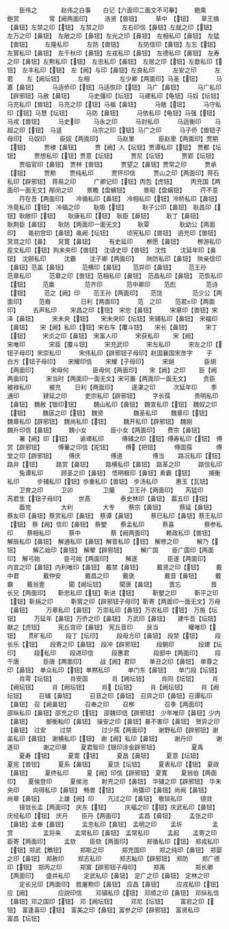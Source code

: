 <!-- { "loadSidebar": true } -->
　　臣伟之　　　　赵伟之白事　　白记【六面印二面文不可摹】
　　鲍乘　　　　　鲍赏　　　　　常【阙两面印】
　　浩贤【兽钮】　　　草中　【钮】　　草王搞【鼻钮】左禁之印【钮】　左禁之印　　　左右印信【鼻钮】左就之印【钮】　左万之印【鼻钮】　左敞之印【鼻钮】左光之印【鼻钮】　左相私印【鼻钮】　左猛【兽钮】
　　左隆私印　　　左防【兽钮】　　　左防信印【鼻钮】左忘【钮】　　　左賔私印【鼻钮】　左千秋印【鼻钮】左戎私印【鼻钮】　左德私印【鼻钮】　左寿之印【鼻钮】左勲私印【钮】　左忠私印【鼻钮】　左居之印【钮】左歆私印【钮】　左丰私印【钮】　左【阙】与印【鼻钮】左良私印　　　左安之印　　　左君
　　左【阙坛钮】　　　左相　　　　　左少卿【两面印】马圣【钮】　　　马嘉【鼻钮】　　　马适侨印【钮】马适恢印【钮】　马广【鼻钮】　　　马广私印【辟邪钮】马赦【鼻钮】　　　马史彊印【坛钮】　马建私印【龟钮】马奴【坛钮】　　　马充私印【兽钮】　马充之印【钮】马福【鼻钮】　　　马敞【钮】　　　马守私印【钮】马慧【坛钮】　　　马防【鼻钮】　　　马依私印【龟钮】马强【钮】　　　马戎【兽钮】　　　马史印
　　马永之印　　　马封私印　　　马适衡印
　　马超之印【钮】　马竖　　　　　马宗之印【钮】马广之印　　　马子侨【兽钮子母印】　马奴印
　　臣奴【两面印】　　　马赵里　　　　臣赵里【两面印】贾期【钮】　　　贾棣【鼻钮】　　　贾【阙】人【坛钮】贾谭私印【钮】　贾都【坛钮】　　　贾想私印【钮】贾意【坛钮】　　　贾尼【坛钮】　　　贾郢【坛钮】
　　贾临官印【鼻钮】　贾林【兽钮】　　　贾望之【鼻钮】贾常之印　　　贾承【钮】　　　贾勲
　　贾纯私印　　　贾怀印信　　　贾山之印【两面印】蒋石私印【辟邪钮】　蒋易之印　　　广卿记印【钮】丙包【虎钮】　　　丙充国【两面印一面无文】邴闵之印
　　景瞻【盘螭钮】　　　景昭【盘螭钮】　　　荇不意
　　荇在吾【两面印】　　冷循私印【鼻钮】　冷相私印【钮】冷桥私印【鼻钮】　冷竟私印【钮】　冷福之印
　　耿吸【钮】　　　耿子公印【鼻钮】　耿昌印【钮】耿敞印【钮】　　耿康私印【钮】　耿臣【鼻钮】
　　耿丁【鼻钮】　　　耿荆臣【鼻钮】　　耿防【两面印一面无文】
　　耿覃　　　　　耿幼公【两面印】　　黾初宫印【鼻钮】黾阙【坛钮】　　　顷宪私印【兽钮】　逈充印【兽钮】炅宫之印【鼻】　　炅寛【鼻钮】　　　有史延印
　　栁愿【鼻钮】　　　栁游私印　　　垕文私印【钮】狗未央印【兽钮】　沈请史印【兽钮】　沈性
　　沈延年印【鼻钮】　沈颐私印　　　沈霸
　　沈子卿【两面印】　　陜防私印【鼻钮】　陜亲信印【鼻钮】范盖【鼻钮】　　　范横印【鼻钮】　　范异印【鼻钮】
　　范王孙　　　　范章私印　　　范章之印【兽钮】范相私印【鼻钮】　范昌私印【鼻钮】　范恢私印【钮】
　　范羸　　　　　范齐印　　　　范中卿印
　　范彪　　　　　范诗【钮】　　　范之【阙】印
　　范王孙【两面印】　　范饶　　　　　范少公【两面印】
　　范裔　　　　　日利【两面印】　　　范　之印
　　范君印【两面印】
　　去声私印
　　宋昌之印【钮】　宋忠【鼻钮】　　　宋章印【兽钮】宋泽【鼻钮】　　　宋未央【钮】　　宋未央印【坛钮】宋辅私印【鼻钮】　宋福印【鼻钮】　　宋【阙】私印【钮】宋右车【覆斗钮】　　宋长【鼻钮】　　　宋丁【钮】
　　宋贞之印【鼻钮】　宋富人印　　　宋获私印
　　宋【阙】　　　　　宋唯印　　　　宋臣【覆斗钮】
　　宋充武印　　　宋左私印　　　宋左之印【钮子母印】宋崇私印　　　宋伟私印【辟邪钮子母印】赵国襄国宋彦字
　　子　　　　　　白方【钮子母印】　　宋耀印信
　　宋耀【子母印】　　　宋胡　　　　　臣胡【两面印】
　　宋毋何　　　　臣毋何【两面印】　　宋【阙】之印
　　臣【阙两面印】　　　宋当时【两面印一面无文】宋可置【两面印一面无文】
　　贲臣　　　　　被禄私印　　　被充
　　日利【两面印】　　　遂湛之印　　　次延年印
　　季通印　　　　肄延之印　　　吏宗私印【辟邪钮】
　　字长孺　　　　贵明私印【鼻钮】　魏赦【银印钮】
　　魏山私印【鼻钮】　魏宣私印【钮】　魏奴之印【钮】
　　魏孱之印【钮】　魏贤　　　　　魏圣私印
　　魏章印【钮】　　魏章私印【辟邪钮】　魏尚私印【钮】
　　魏开私印【辟邪钮】　魏刚　　　　　魏升印信【鼻钮】
　　魏小女　　　　臣小女【两面印】　　费宗【鼻钮】
　　署【阙】印【钮】　　谕瑮私印　　　傅辅之印【钮】傅寿私印【钮】　傅赏【辟邪钮】　　　傅曅之印信【驼钮】
　　傅【把钮】　　　傅国孺　　　　傅堂之印【辟邪钮】
　　傅庆　　　　　傅道　　　　　傅当
　　路况私印【钮】　路并【钮】　　　路赏【鼻钮】
　　路横私印【鼻钮】　路革之印　　　路信私印
　　兔谭私印　　　顾圣之印【鼻钮】　悟明极印【鼻钮】素霸【钮】　　　捕衡私印　　　步辅私印【钮】歩重私印【兽钮】　步汤私印　　　惠玉【瓦钮】
　　卫育之印　　　卫卯　　　　　卫臈
　　卫王孙【两面印】　　芮猛印　　　　芮君生【钮子母印】
　　世髙　　　　　泰史林印【鼻钮】　葢五印【钮】
　　葢党　　　　　大利　　　　　大专
　　蔡宗【鼻钮】　　　蔡延【鼻钮】　　　蔡友印【鼻钮】蔡赏私印【鼻钮】　蔡谭【鼻钮】　　　蔡巳私印【鼻钮】蔡王私印【钮】　蔡【阙】信印【鼻钮】　蔡朢
　　蔡孟私印　　　蔡喜　　　　　蔡参私印
　　蔡相私印　　　蔡中　　　　　蔡【阙两面印】
　　赖政私印【兽钮】　解辰私印【鼻钮】　解通私印【鼻钮】解音私印【钮】　解修之印　　　解乃【钮】
　　解乙始印【鼻钮】　解翚【辟邪钮】　　　解广国
　　臣广国印【两面印】　解弓始　　　　臣弓始【两面印】
　　解遂　　　　　臣遂【两面印】　　　内宜之印【鼻钮】内利唯印【鼻钮】　戴禁【鼻钮】　　　戴贤之印【钮】
　　戴中君　　　　戴仲安　　　　戴昌之印
　　戴襃　　　　　戴音【鼻钮】　　　戴霸
　　戴翁壹　　　　閵【阙坛钮】　　　閵褒【鼻钮】
　　晋忘　　　　　晋长兄【两面印】　　靳忠私印【钮】靳进【钮】　　　靳朢之印　　　靳平之印【钮】靳捐之印　　　靳賔之印【辟邪钮子母印】靳寄【两面印一面无文】万母【鼻钮】　　　万章私印【鼻钮】　万崇私印【鼻钮】万农私印【钮】　万施【坛钮】　　　万延年【鼻钮】万侨之印【鼻钮】　万武印【鼻钮】　　建牛吾【坛钮】献之【虎钮】　　　宪丘宫印【鼻钮】　宪丘音印
　　艮当　　　　　矔唯印【钮】　　贯旷私印
　　段丁【坛印】　　　段母方印【鼻钮】　段禁【钮】
　　段长乐【钮】　　段寄之印【鼻钮】　段冲【辟邪钮】
　　段朝印　　　　段建【坛印】　　　段私印
　　段进印信　　　段惠君　　　　段部中【两面印】
　　段干唐　　　　臣唐【两面印】　　　战【阙】君印
　　单丑之印【鼻钮】　单尊之印【鼻钮】　单众私印【钮】单黙私印　　　单门东【鼻钮】　　单门段【坛钮】
　　肖雩【坛钮】　　　肖安国　　　　肖【阙坛钮】
　　肖同【坛钮】　　　肖【阙坛钮】　　　肖【阙坛钮】
　　肖【坛钮】　　　肖【阙坛钮】　　　肖【阙坛钮】
　　召辅【鼻钮】　　　召音之印【鼻钮】　召异之印【鼻钮】召谭私印【鼻钮】　召【阙鼻钮】　　　召奉之印
　　召栁　　　　　召季【两面印】　　　邵纵私印【鼻钮】邵充之印【钮】　邵魏印信【辟邪钮】　少年唯印【鼻钮】少内【鼻钮】　　　郜衡籼印【鼻钮】　操安之印【鼻钮】暴不害印【鼻钮】　贺异之印【鼻钮】　过安
　　过禁　　　　　过少孺【两面印】　　谢野私印【辟邪钮】谢盖私印【鼻钮】　谢横私印【钮】　谢【阙】私印【鼻钮】
　　谢丹印　　　　谢遂印　　　　谢之印章
　　夏君智印【银印涂金辟邪钮】　　　　　　夏禹
　　夏寿【钮】　　　夏寛【钮】　　　夏昌【鼻钮】
　　夏意【坛钮】　　　夏宪【兽钮】　　　夏系【鼻钮】
　　夏饶【坛钮】　　　夏表私印【钮】　夏政【鼻钮】
　　夏终私印　　　夏【阙】印信【辟邪钮】　夏寛
　　夏翁伯【两面印】　　夏侯登印　　　夏侯池
　　射充之印【鼻钮】　华辅之印【辟邪钮】　华未央印
　　向得私印【鼻钮】　畅曽【钮】　　　尚彊印【鼻钮】尚阙【鼻钮】　　　尚章【鼻钮】　　　上雄【阙】印
　　亢过之印【鼻钮】　敬琰私印　　　镜敛
　　镜敛长孟【两面印】　庆东【钮】　　　庆福之印【钮】庆武私印【鼻钮】　庆经私印【钮】　庆丹
　　臣丹【两面印】　　　孟昌【鼻钮】　　　孟张之印【鼻钮】孟奉【鼻钮】　　　孟忠私印【鼻钮】　孟明之印
　　孟圻　　　　　孟赏　　　　　孟将来
　　孟常私印【鼻钮】　孟常私印　　　孟起
　　孟寄之印　　　臣寄【两面印】　　　孟欬
　　臣欬【两面印】　　　郑循私印【钮】　郑戎私印【钮】郑武【觹钮】　　　郑斯之印　　　郑充国印
　　郑之纯印【鼻钮】　郑婴之印【鼻钮】　郑赦印
　　郑志私印　　　郑志籼印【辟邪钮】　郑防
　　郑广德印【钮】　郑丙之印　　　郑賔【辟邪钮子母印】
　　郑禹　　　　　郑长卿【两面印】　　盛并私印
　　定武私印【鼻钮】　定广之印【鼻钮】　定林之印
　　定长兄印【两面印】　胜屠勲印【鼻钮】　应昌【鼻钮】
　　应戎私印【钮】　应【阙】　　　　　应説印信
　　邓镇私印【钮】　邓顺之印【鼻钮】　邓纵私信【鼻钮】邓之国印【钮】　邓【阙坛钮】　　　邓尼【坛钮】
　　富宕之印【钮】　富逢喜印【钮】　富美之印【鼻钮】富参之印【辟邪钮】　富贤私印　　　富昌【坛钮】
